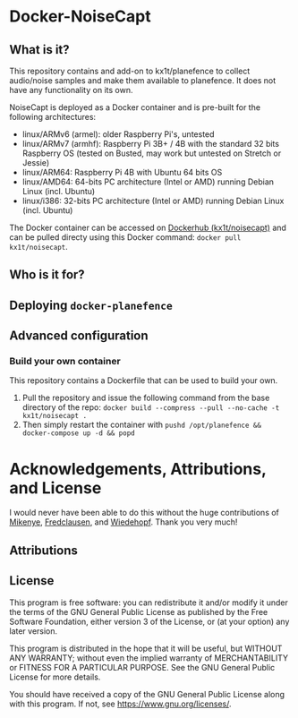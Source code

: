 # Docker-NoiseCapt

## What is it?

This repository contains and add-on to kx1t/planefence to collect audio/noise samples and make them available to planefence.
It does not have any functionality on its own.

NoiseCapt is deployed as a Docker container and is pre-built for the following architectures:
- linux/ARMv6 (armel): older Raspberry Pi's, untested
- linux/ARMv7 (armhf): Raspberry Pi 3B+ / 4B with the standard 32 bits Raspberry OS (tested on Busted, may work but untested on Stretch or Jessie)
- linux/ARM64: Raspberry Pi 4B with Ubuntu 64 bits OS
- linux/AMD64: 64-bits PC architecture (Intel or AMD) running Debian Linux (incl. Ubuntu)
- linux/i386: 32-bits PC architecture (Intel or AMD) running Debian Linux (incl. Ubuntu)

The Docker container can be accessed on [Dockerhub (kx1t/noisecapt)](https://hub.docker.com/repository/docker/kx1t/noisecapt) and can be pulled directy using this Docker command: `docker pull kx1t/noisecapt`.

## Who is it for?


## Deploying `docker-planefence`


## Advanced configuration


### Build your own container
This repository contains a Dockerfile that can be used to build your own.
1. Pull the repository and issue the following command from the base directory of the repo:
`docker build --compress --pull --no-cache -t kx1t/noisecapt .`
2. Then simply restart the container with `pushd /opt/planefence && docker-compose up -d && popd`

# Acknowledgements, Attributions, and License
I would never have been able to do this without the huge contributions of [Mikenye](http://github.com/mikenye), [Fredclausen](http://github.com/fredclausen), and [Wiedehopf](http://github.com/wiedehopf). Thank you very much!

## Attributions

## License
This program is free software: you can redistribute it and/or modify it under the terms of the GNU General Public License as published by the Free Software Foundation, either version 3 of the License, or (at your option) any later version.

This program is distributed in the hope that it will be useful, but WITHOUT ANY WARRANTY; without even the implied warranty of MERCHANTABILITY or FITNESS FOR A PARTICULAR PURPOSE. See the GNU General Public License for more details.

You should have received a copy of the GNU General Public License along with this program. If not, see https://www.gnu.org/licenses/.
